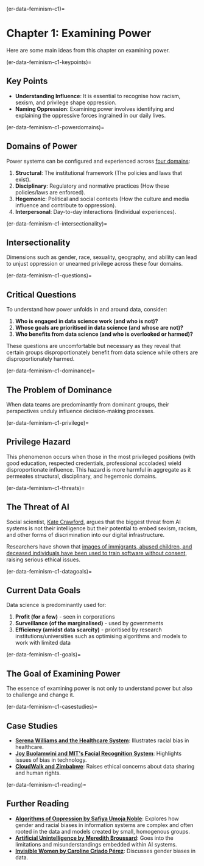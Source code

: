 (er-data-feminism-c1)=

# Chapter 1: Examining Power

Here are some main ideas from this chapter on examining power. 

(er-data-feminism-c1-keypoints)=
## Key Points

- **Understanding Influence**: It is essential to recognise how racism, sexism, and privilege shape oppression.
- **Naming Oppression**: Examining power involves identifying and explaining the oppressive forces ingrained in our daily lives.

(er-data-feminism-c1-powerdomains)=
## Domains of Power

Power systems can be configured and experienced across [four domains](https://data-feminism.mitpress.mit.edu/pub/vi8obxh7#nkiyehtj87r):

1. **Structural**: The institutional framework (The policies and laws that exist).
2. **Disciplinary**: Regulatory and normative practices (How these policies/laws are enforced).
3. **Hegemonic**: Political and social contexts (How the culture and media influence and contribute to oppression).
4. **Interpersonal**: Day-to-day interactions (Individual experiences).

(er-data-feminism-c1-intersectionality)=
## Intersectionality

Dimensions such as gender, race, sexuality, geography, and ability can lead to unjust oppression or unearned privilege across these four domains.

(er-data-feminism-c1-questions)=
## Critical Questions

To understand how power unfolds in and around data, consider:

1. **Who is engaged in data science work (and who is not)?**
2. **Whose goals are prioritised in data science (and whose are not)?**
3. **Who benefits from data science (and who is overlooked or harmed)?**

These questions are uncomfortable but necessary as they reveal that certain groups disproportionately benefit from data science while others are disproportionately harmed.

(er-data-feminism-c1-dominance)=
## The Problem of Dominance

When data teams are predominantly from dominant groups, their perspectives unduly influence decision-making processes.

(er-data-feminism-c1-privilege)=
## Privilege Hazard

This phenomenon occurs when those in the most privileged positions (with good education, respected credentials, professional accolades) wield disproportionate influence.
This hazard is more harmful in aggregate as it permeates structural, disciplinary, and hegemonic domains.

(er-data-feminism-c1-threats)=
## The Threat of AI
Social scientist, [Kate Crawford](https://katecrawford.net/), argues that the biggest threat from AI systems is not their intelligence but their potential to embed sexism, racism, and other forms of discrimination into our digital infrastructure.


Researchers have shown that [images of immigrants, abused children, and deceased individuals have been used to train software without consent](https://slate.com/technology/2019/03/facial-recognition-nist-verification-testing-data-sets-children-immigrants-consent.html), raising serious ethical issues.

(er-data-feminism-c1-datagoals)=
## Current Data Goals
Data science is predominantly used for:

1. **Profit (for a few)** - seen in corporations
2. **Surveillance (of the marginalised)** - used by governments
3. **Efficiency (amidst data scarcity)** - prioritised by research institutions/universities such as optimising algorithms and models to work with limited data

(er-data-feminism-c1-goals)=
## The Goal of Examining Power
The essence of examining power is not only to understand power but also to challenge and change it.

(er-data-feminism-c1-casestudies)=
## Case Studies

- **[Serena Williams and the Healthcare System](https://edition.cnn.com/2018/02/20/opinions/protect-mother-pregnancy-williams-opinion/index.html)**: Illustrates racial bias in healthcare.
- **[Joy Buolamwini and MIT's Facial Recognition System](https://news.mit.edu/2018/study-finds-gender-skin-type-bias-artificial-intelligence-systems-0212)**: Highlights issues of bias in technology.
- **[CloudWalk and Zimbabwe](https://qz.com/africa/1287675/china-is-exporting-facial-recognition-to-africa-ensuring-ai-dominance-through-diversity)**: Raises ethical concerns about data sharing and human rights.

(er-data-feminism-c1-reading)=
## Further Reading

- **[Algorithms of Oppression by Safiya Umoja Noble](https://www.goodreads.com/book/show/34762552-algorithms-of-oppression)**: Explores how gender and racial biases in information systems are complex and often rooted in the data and models created by small, homogenous groups.
- **[Artificial Unintelligence by Meredith Broussard](https://www.goodreads.com/book/show/36722634-artificial-unintelligence)**: Goes into the limitations and misunderstandings embedded within AI systems.
- **[Invisible Women by Caroline Criado Pérez](https://www.goodreads.com/book/show/41104077-invisible-women)**: Discusses gender biases in data.
